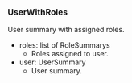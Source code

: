### UserWithRoles
User summary with assigned roles.

- roles: list of RoleSummarys
  - Roles assigned to user.
- user: UserSummary
  - User summary.
